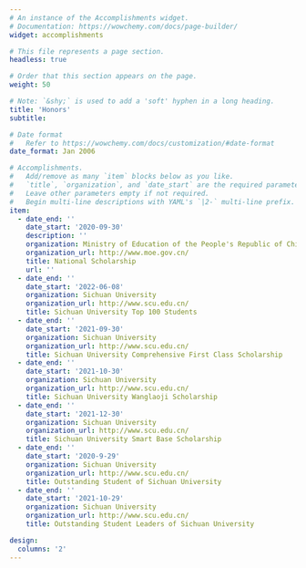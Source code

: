 ```yaml
---
# An instance of the Accomplishments widget.
# Documentation: https://wowchemy.com/docs/page-builder/
widget: accomplishments

# This file represents a page section.
headless: true

# Order that this section appears on the page.
weight: 50

# Note: `&shy;` is used to add a 'soft' hyphen in a long heading.
title: 'Honors'
subtitle:

# Date format
#   Refer to https://wowchemy.com/docs/customization/#date-format
date_format: Jan 2006

# Accomplishments.
#   Add/remove as many `item` blocks below as you like.
#   `title`, `organization`, and `date_start` are the required parameters.
#   Leave other parameters empty if not required.
#   Begin multi-line descriptions with YAML's `|2-` multi-line prefix.
item:
  - date_end: ''
    date_start: '2020-09-30'
    description: ''
    organization: Ministry of Education of the People's Republic of China
    organization_url: http://www.moe.gov.cn/
    title: National Scholarship
    url: ''
  - date_end: ''
    date_start: '2022-06-08'
    organization: Sichuan University
    organization_url: http://www.scu.edu.cn/
    title: Sichuan University Top 100 Students
  - date_end: ''
    date_start: '2021-09-30'
    organization: Sichuan University
    organization_url: http://www.scu.edu.cn/
    title: Sichuan University Comprehensive First Class Scholarship
  - date_end: ''
    date_start: '2021-10-30'
    organization: Sichuan University
    organization_url: http://www.scu.edu.cn/
    title: Sichuan University Wanglaoji Scholarship
  - date_end: ''
    date_start: '2021-12-30'
    organization: Sichuan University
    organization_url: http://www.scu.edu.cn/
    title: Sichuan University Smart Base Scholarship
  - date_end: ''
    date_start: '2020-9-29'
    organization: Sichuan University
    organization_url: http://www.scu.edu.cn/
    title: Outstanding Student of Sichuan University
  - date_end: ''
    date_start: '2021-10-29'
    organization: Sichuan University
    organization_url: http://www.scu.edu.cn/
    title: Outstanding Student Leaders of Sichuan University

design:
  columns: '2'
---
```

